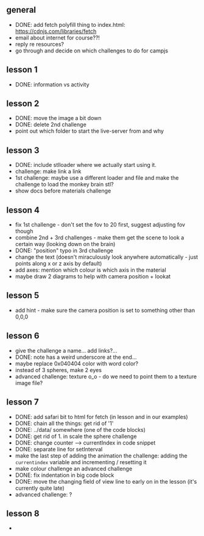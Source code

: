 
## general
- DONE: add fetch polyfill thing to index.html: https://cdnjs.com/libraries/fetch
- email about internet for course??!
- reply re resources?
- go through and decide on which challenges to do for campjs

## lesson 1
- DONE: information vs activity

## lesson 2
- DONE: move the image a bit down
- DONE: delete 2nd challenge
- point out which folder to start the live-server from and why

## lesson 3
- DONE: include stlloader where we actually start using it.
- challenge: make link a link
- 1st challenge: maybe use a different loader and file and make the challenge to load the monkey brain stl?
- show docs before materials challenge

## lesson 4
- fix 1st challenge - don't set the fov to 20 first, suggest adjusting fov though
- combine 2nd + 3rd challenges - make them get the scene to look a certain way (looking down on the brain)
- DONE: "position" typo in 3rd challenge
- change the text (doesn't miraculously look anywhere automatically - just points along x or z axis by default)
- add axes: mention which colour is which axis in the material
- maybe draw 2 diagrams to help with camera position + lookat

## lesson 5
- add hint - make sure the camera position is set to something other than 0,0,0

## lesson 6
- give the challenge a name... add links?...
- DONE: note has a weird underscore at the end...
- maybe replace 0x040404 color with word color?
- instead of 3 spheres, make 2 eyes
- advanced challenge: texture o_o - do we need to point them to a texture image file?

## lesson 7
- DONE: add safari bit to html for fetch (in lesson and in our examples)
- DONE: chain all the things: get rid of '1'
- DONE: ../data/ somewhere (one of the code blocks)
- DONE: get rid of 1. in scale the sphere challenge
- DONE: change counter --> currentIndex in code snippet
- DONE: separate line for setInterval
- make the last step of adding the animation the challenge: adding the `currentindex` variable and incrementing / resetting it
- make colour challenge an advanced challenge
- DONE: fix indentation in big code block
- DONE: move the changing field of view line to early on in the lesson (it's currently quite late)
- advanced challenge: ?

## lesson 8
-
